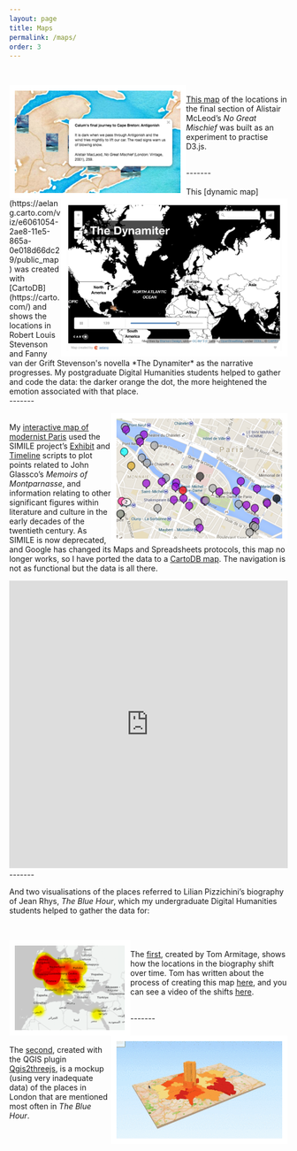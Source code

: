```yaml
---
layout: page
title: Maps
permalink: /maps/
order: 3
---
```


<br />

<a href="/McLeod_map.html"><img style="float:left;border:10px solid white" src="/McLeodMap.png"></a>
	<br />[This map](http://aelang.github.io/McLeod_map.html) of the locations in the final section of Alistair McLeod’s *No Great Mischief* was built as an experiment to practise D3.js. 

<br />
-------
<br />

<br />
<a href="https://aelang.carto.com/viz/e6061054-2ae8-11e5-865a-0e018d66dc29/public_map"><img style="float:right;border:10px solid white" src="/CartoDynamiter.png" width="390" height="266"></a>
This [dynamic map](https://aelang.carto.com/viz/e6061054-2ae8-11e5-865a-0e018d66dc29/public_map) was created with [CartoDB](https://carto.com/) and shows the locations in Robert Louis Stevenson and Fanny van der Grift Stevenson's novella *The Dynamiter* as the narrative progresses. My postgraduate Digital Humanities students helped to gather and code the data: the darker orange the dot, the more heightened the emotion associated with that place.
 

<br />
-------

<a href="https://aelang.github.io/glassco.htm"><img style="float:right;border:10px solid white" src="/GlasscoMap2.png"></a>  
My [interactive map of modernist Paris](../glassco.htm) used the SIMILE project’s [Exhibit](https://web.archive.org/web/20150106091555/http://www.simile-widgets.org/exhibit/) and [Timeline](https://web.archive.org/web/20150106091555/http://www.simile-widgets.org/timeline/) scripts to plot points related to John Glassco’s *Memoirs of Montparnasse*, and information relating to other significant figures within literature and culture in the early decades of the twentieth century. As SIMILE is now deprecated, and Google has changed its Maps and Spreadsheets protocols, this map no longer works, so I have ported the data to a [CartoDB map](https://aelang.carto.com/viz/569fe8ff-c904-4f0b-b5ba-fca2e0de5f03/public_map). The navigation is not as functional but the data is all there.
<iframe width="100%" height="520" frameborder="0" src="https://aelang.carto.com/viz/569fe8ff-c904-4f0b-b5ba-fca2e0de5f03/embed_map" allowfullscreen webkitallowfullscreen mozallowfullscreen oallowfullscreen msallowfullscreen></iframe>

<br />
-------

<br />

And two visualisations of the places referred to Lilian Pizzichini’s biography of Jean Rhys, *The Blue Hour*, which my undergraduate Digital Humanities students helped to gather the data for:

<br />

<a href="https://www.linkedin.com/pulse/mapping-narrative-using-qgis-show-how-books-sense-place-tom-armitage"><img style="float:left;border:10px solid white" src="/QGISArmitage.png"> </a>
<br />
The [first](https://www.linkedin.com/pulse/mapping-narrative-using-qgis-show-how-books-sense-place-tom-armitage), created by Tom Armitage, shows how the locations in the biography shift over time. Tom has written about the process of creating this map [here](https://www.linkedin.com/pulse/mapping-narrative-using-qgis-show-how-books-sense-place-tom-armitage), and you can see a video of the shifts [here](https://youtu.be/JXlb6MV2Qd8).


<br />
-------
<br />

<a href="/QGIS3d3.mp4"><img style="float:right;border:10px solid white" src="/QGIS3d2.gif"> </a>
<br />
The [second](/QGIS3d3.mp4), created with the QGIS plugin [Qgis2threejs](https://plugins.qgis.org/plugins/Qgis2threejs/), is a mockup (using very inadequate data) of the places in London that are mentioned most often in *The Blue Hour*.
